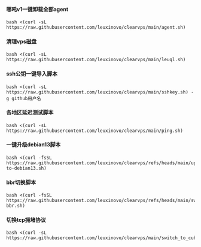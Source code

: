 #### 哪吒v1一键卸载全部agent
```
bash <(curl -sL https://raw.githubusercontent.com/leuxinovo/clearvps/main/agent.sh)
```
#### 清理vps磁盘
```
bash <(curl -sL https://raw.githubusercontent.com/leuxinovo/clearvps/main/leuql.sh)
```
#### ssh公钥一键导入脚本
```
bash <(curl -sL https://raw.githubusercontent.com/leuxinovo/clearvps/main/sshkey.sh) -g github用户名
```
#### 各地区延迟测试脚本
```
bash <(curl -sL https://raw.githubusercontent.com/leuxinovo/clearvps/main/ping.sh)
```
#### 一键升级debian13脚本
```
bash <(curl -fsSL https://raw.githubusercontent.com/leuxinovo/clearvps/refs/heads/main/upgrade-to-debian13.sh)
```
#### bbr切换脚本
```
bash <(curl -fsSL https://raw.githubusercontent.com/leuxinovo/clearvps/refs/heads/main/switch-bbr.sh)
```
#### 切换tcp拥堵协议
```
bash <(curl -sL https://raw.githubusercontent.com/leuxinovo/clearvps/main/switch_to_cubic.sh)
```

